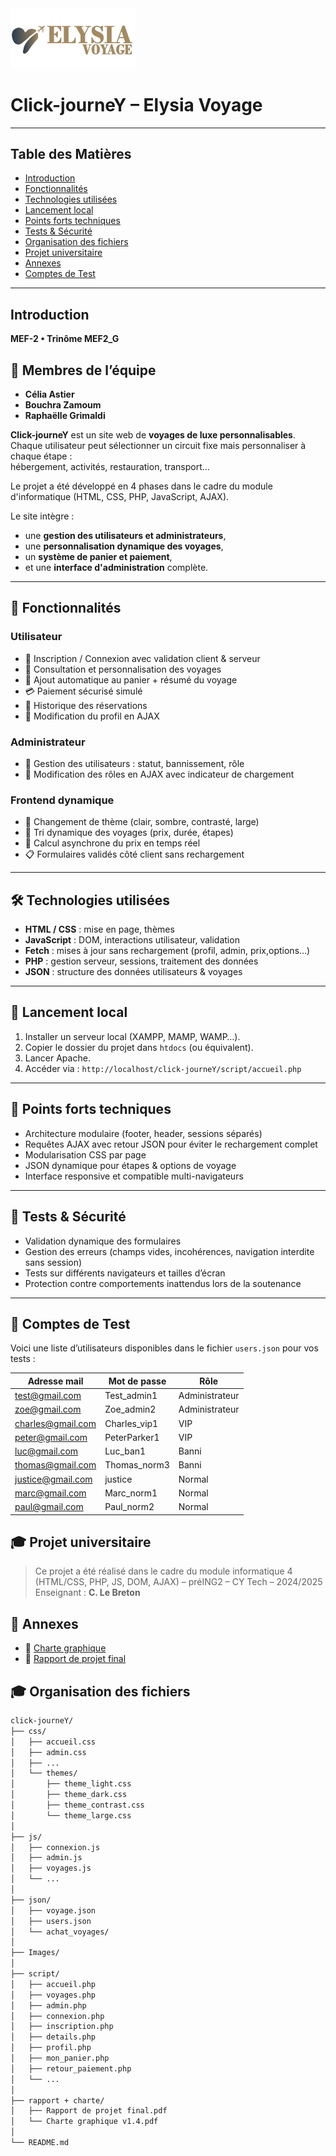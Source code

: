 <img src="Images/logo.png" alt="Logo Elysia Voyage" width="200">

# Click-journeY – Elysia Voyage

---
## Table des Matières 
- [Introduction](#introduction)
- [Fonctionnalités](#fonctionnalités)
- [Technologies utilisées](#technologies-utilisées)
- [Lancement local](#lancement-local)
- [Points forts techniques](#points-forts-techniques)
- [Tests & Sécurité](#tests--sécurité)
- [Organisation des fichiers](#organisation-des-fichiers)
- [Projet universitaire](#projet-universitaire)
- [Annexes](#annexes)
- [Comptes de Test](#comptes-de-test)
---

## Introduction

**MEF-2 • Trinôme MEF2_G**
## 👥 Membres de l’équipe

- **Célia Astier**
- **Bouchra Zamoum**
- **Raphaëlle Grimaldi**

**Click-journeY** est un site web de **voyages de luxe personnalisables**.  
Chaque utilisateur peut sélectionner un circuit fixe mais personnaliser à chaque étape :  
hébergement, activités, restauration, transport…

Le projet a été développé en 4 phases dans le cadre du module d'informatique (HTML, CSS, PHP, JavaScript, AJAX).

Le site intègre :
- une **gestion des utilisateurs et administrateurs**,
- une **personnalisation dynamique des voyages**,
- un **système de panier et paiement**,
- et une **interface d'administration** complète.

---

## 🧾 Fonctionnalités

### Utilisateur
- 🔐 Inscription / Connexion avec validation client & serveur
- 🧳 Consultation et personnalisation des voyages
- 🛒 Ajout automatique au panier + résumé du voyage
- 💳 Paiement sécurisé simulé
- 🧾 Historique des réservations
- 👤 Modification du profil en AJAX

### Administrateur
- 👥 Gestion des utilisateurs : statut, bannissement, rôle
- 🔄 Modification des rôles en AJAX avec indicateur de chargement

### Frontend dynamique
- 🎨 Changement de thème (clair, sombre, contrasté, large)
- 🧠 Tri dynamique des voyages (prix, durée, étapes)
- 🧮 Calcul asynchrone du prix en temps réel
- 📋 Formulaires validés côté client sans rechargement

---

## 🛠️ Technologies utilisées

- **HTML / CSS** : mise en page, thèmes
- **JavaScript** : DOM, interactions utilisateur, validation
- **Fetch** : mises à jour sans rechargement (profil, admin, prix,options…)
- **PHP** : gestion serveur, sessions, traitement des données
- **JSON** : structure des données utilisateurs & voyages

---

## 🚀 Lancement local

1. Installer un serveur local (XAMPP, MAMP, WAMP…).
2. Copier le dossier du projet dans `htdocs` (ou équivalent).
3. Lancer Apache.
4. Accéder via : `http://localhost/click-journeY/script/accueil.php`

---

## 🐞 Points forts techniques

- Architecture modulaire (footer, header, sessions séparés)
- Requêtes AJAX avec retour JSON pour éviter le rechargement complet
- Modularisation CSS par page
- JSON dynamique pour étapes & options de voyage
- Interface responsive et compatible multi-navigateurs

---

## 🧪 Tests & Sécurité

- Validation dynamique des formulaires
- Gestion des erreurs (champs vides, incohérences, navigation interdite sans session)
- Tests sur différents navigateurs et tailles d’écran
- Protection contre comportements inattendus lors de la soutenance

---

## 👤 Comptes de Test

Voici une liste d’utilisateurs disponibles dans le fichier `users.json` pour vos tests :


| **Adresse mail**  | **Mot de passe** | **Rôle**       |
|-------------------|------------------|----------------|
| test@gmail.com    | Test_admin1      | Administrateur |
| zoe@gmail.com     | Zoe_admin2       | Administrateur |
| charles@gmail.com | Charles_vip1     | VIP            |
| peter@gmail.com   | PeterParker1     | VIP            |
| luc@gmail.com     | Luc_ban1         | Banni          |
| thomas@gmail.com  | Thomas_norm3     | Banni          |
| justice@gmail.com | justice          | Normal         |
| marc@gmail.com    | Marc_norm1       | Normal         |
| paul@gmail.com    | Paul_norm2       | Normal         |



 ## 🎓 Projet universitaire

> Ce projet a été réalisé dans le cadre du module informatique 4 (HTML/CSS, PHP, JS, DOM, AJAX) – préING2 – CY Tech – 2024/2025  
> Enseignant : **C. Le Breton**

## 📎 Annexes

- 📄 [Charte graphique](./rapport%20+%20charte/Charte%20graphique%20v1.4.pdf)
- 📄 [Rapport de projet final](./rapport%20+%20charte/Rapport%20de%20projet%20final.pdf)


## 🎓 Organisation des fichiers

```bash
click-journeY/
├── css/
│   ├── accueil.css
│   ├── admin.css
│   ├── ...
│   └── themes/
│       ├── theme_light.css
│       ├── theme_dark.css
│       ├── theme_contrast.css
│       └── theme_large.css
│
├── js/
│   ├── connexion.js
│   ├── admin.js
│   ├── voyages.js
│   └── ...
│
├── json/
│   ├── voyage.json
│   ├── users.json
│   └── achat_voyages/
│
├── Images/
│
├── script/
│   ├── accueil.php
│   ├── voyages.php
│   ├── admin.php
│   ├── connexion.php
│   ├── inscription.php
│   ├── details.php
│   ├── profil.php
│   ├── mon_panier.php
│   ├── retour_paiement.php
│   └── ...
│
├── rapport + charte/
│   ├── Rapport de projet final.pdf
│   └── Charte graphique v1.4.pdf
│
└── README.md
